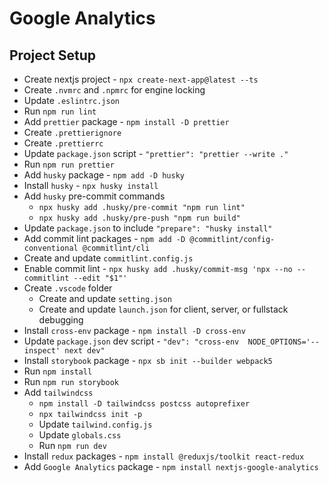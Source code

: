 # Google Analytics

## Project Setup

- Create nextjs project - `npx create-next-app@latest --ts`
- Create `.nvmrc` and `.npmrc` for engine locking
- Update `.eslintrc.json`
- Run `npm run lint`
- Add `prettier` package - `npm install -D prettier`
- Create `.prettierignore`
- Create `.prettierrc`
- Update `package.json` script - `"prettier": "prettier --write ."`
- Run `npm run prettier`
- Add `husky` package - `npm add -D husky`
- Install `husky` - `npx husky install`
- Add `husky` pre-commit commands
  - `npx husky add .husky/pre-commit "npm run lint"`
  - `npx husky add .husky/pre-push "npm run build"`
- Update `package.json` to include `"prepare": "husky install"`
- Add commit lint packages - `npm add -D @commitlint/config-conventional @commitlint/cli`
- Create and update `commitlint.config.js`
- Enable commit lint - `npx husky add .husky/commit-msg 'npx --no -- commitlint --edit "$1"'`
- Create `.vscode` folder
  - Create and update `setting.json`
  - Create and update `launch.json` for client, server, or fullstack debugging
- Install `cross-env` package - `npm install -D cross-env`
- Update `package.json` dev script - `"dev": "cross-env  NODE_OPTIONS='--inspect' next dev"`
- Install `storybook` package - `npx sb init --builder webpack5`
- Run `npm install`
- Run `npm run storybook`
- Add `tailwindcss`
  - `npm install -D tailwindcss postcss autoprefixer`
  - `npx tailwindcss init -p`
  - Update `tailwind.config.js`
  - Update `globals.css`
  - Run `npm run dev`
- Install `redux` packages - `npm install @reduxjs/toolkit react-redux`
- Add `Google Analytics` package - `npm install nextjs-google-analytics`
